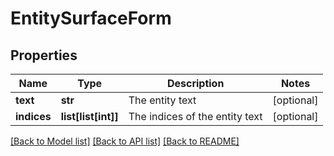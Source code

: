 # EntitySurfaceForm

## Properties
Name | Type | Description | Notes
------------ | ------------- | ------------- | -------------
**text** | **str** | The entity text | [optional] 
**indices** | **list[list[int]]** | The indices of the entity text | [optional] 

[[Back to Model list]](../README.md#documentation-for-models) [[Back to API list]](../README.md#documentation-for-api-endpoints) [[Back to README]](../README.md)



